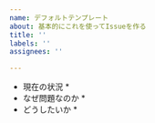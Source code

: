 ```yaml
---
name: デフォルトテンプレート
about: 基本的にこれを使ってIssueを作る
title: ''
labels: ''
assignees: ''

---
```


* 現在の状況
  * 
* なぜ問題なのか
  * 
* どうしたいか
  * 
